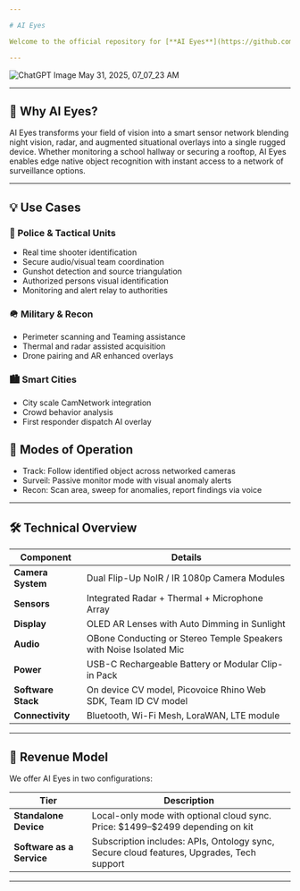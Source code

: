 ```yaml
---

# AI Eyes

Welcome to the official repository for [**AI Eyes**](https://github.com/caddison/AIeyes) — a next generation AR eyewear system designed for mission critical environments, police units, school safety officers, and tactical teams. Equipped with flip down NoIR or IR cameras, thermal, and AI-powered detection, AI Eyes turns your vision into a live sensor network.

---
```


![ChatGPT Image May 31, 2025, 07_07_23 AM](https://github.com/user-attachments/assets/297ed434-5489-431b-b79a-6c10d84dc67a)


---

## 🚀 Why AI Eyes?

AI Eyes transforms your field of vision into a smart sensor network blending night vision, radar, and augmented situational overlays into a single rugged device. Whether monitoring a school hallway or securing a rooftop, AI Eyes enables edge native object recognition with instant access to a network of surveillance options.

---

## 💡 Use Cases

### 🚓 Police & Tactical Units

* Real time shooter identification
* Secure audio/visual team coordination
* Gunshot detection and source triangulation
* Authorized persons visual identification
* Monitoring and alert relay to authorities

### 🪖 Military & Recon

* Perimeter scanning and Teaming assistance
* Thermal and radar assisted acquisition
* Drone pairing and AR enhanced overlays

### 🏙️ Smart Cities

* City scale CamNetwork integration
* Crowd behavior analysis
* First responder dispatch AI overlay

## 🎯 Modes of Operation

* Track: Follow identified object across networked cameras
* Surveil: Passive monitor mode with visual anomaly alerts
* Recon: Scan area, sweep for anomalies, report findings via voice 

---

## 🛠️ Technical Overview

| Component              | Details                                                              |
| ---------------------- | -------------------------------------------------------------------- |
| **Camera System**      | Dual Flip-Up NoIR / IR 1080p Camera Modules                          |
| **Sensors**            | Integrated Radar + Thermal + Microphone Array                        |
| **Display**            | OLED AR Lenses with Auto Dimming in Sunlight                         |
| **Audio**              | OBone Conducting or Stereo Temple Speakers with Noise Isolated Mic   |
| **Power**              | USB-C Rechargeable Battery or Modular Clip-in Pack                   |
| **Software Stack**     | On device CV model, Picovoice Rhino Web SDK, Team ID CV model        |
| **Connectivity**       | Bluetooth, Wi-Fi Mesh, LoraWAN, LTE module                           |       

---

## 💼 Revenue Model

We offer AI Eyes in two configurations:

| Tier                                   | Description                                                                                |
| -------------------------------------- | ------------------------------------------------------------------------------------------ |
| **Standalone Device**                  | Local-only mode with optional cloud sync. Price: \$1499–\$2499 depending on kit            |
| **Software as a Service**              | Subscription includes: APIs, Ontology sync, Secure cloud features, Upgrades, Tech support  |

---
